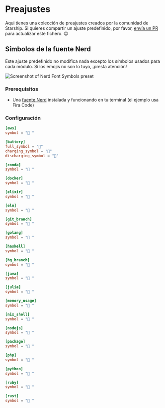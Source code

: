 # Preajustes

Aqui tienes una colección de preajustes creados por la comunidad de Starship. Si quieres compartir un ajuste predefinido, por favor, [envía un PR](https://github.com/starship/starship/edit/master/docs/presets/README.md) para actualizar este fichero. 😊

## Símbolos de la fuente Nerd

Este ajuste predefinido no modifica nada excepto los símbolos usados para cada módulo. Si los emojis no son lo tuyo, ¡presta atención!

![Screenshot of Nerd Font Symbols preset](/presets/nerd-font-symbols.png)

### Prerequisitos

- Una [fuente Nerd](https://www.nerdfonts.com/) instalada y funcionando en tu terminal (el ejemplo usa Fira Code)

### Configuración

```toml
[aws]
symbol = " "

[battery]
full_symbol = ""
charging_symbol = ""
discharging_symbol = ""

[conda]
symbol = " "

[docker]
symbol = " "

[elixir]
symbol = " "

[elm]
symbol = " "

[git_branch]
symbol = " "

[golang]
symbol = " "

[haskell]
symbol = " "

[hg_branch]
symbol = " "

[java]
symbol = " "

[julia]
symbol = " "

[memory_usage]
symbol = " "

[nix_shell]
symbol = " "

[nodejs]
symbol = " "

[package]
symbol = " "

[php]
symbol = " "

[python]
symbol = " "

[ruby]
symbol = " "

[rust]
symbol = " "
```
